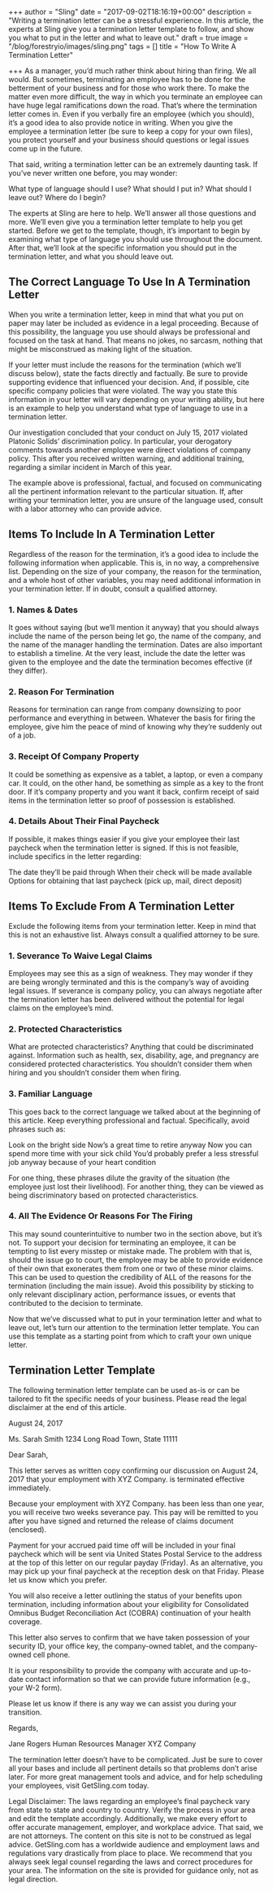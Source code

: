 +++
author = "Sling"
date = "2017-09-02T18:16:19+00:00"
description = "Writing a termination letter can be a stressful experience. In this article, the experts at Sling give you a termination letter template to follow, and show you what to put in the letter and what to leave out."
draft = true
image = "/blog/forestryio/images/sling.png"
tags = []
title = "How To Write A Termination Letter"

+++
As a manager, you’d much rather think about hiring than firing. We all would. But sometimes, terminating an employee has to be done for the betterment of your business and for those who work there. To make the matter even more difficult, the way in which you terminate an employee can have huge legal ramifications down the road. That’s where the termination letter comes in. Even if you verbally fire an employee (which you should), it’s a good idea to also provide notice in writing. When you give the employee a termination letter (be sure to keep a copy for your own files), you protect yourself and your business should questions or legal issues come up in the future.

That said, writing a termination letter can be an extremely daunting task. If you’ve never written one before, you may wonder:

What type of language should I use?
What should I put in?
What should I leave out?
Where do I begin?

The experts at Sling are here to help. We’ll answer all those questions and more. We’ll even give you a termination letter template to help you get started. Before we get to the template, though, it’s important to begin by examining what type of language you should use throughout the document. After that, we’ll look at the specific information you should put in the termination letter, and what you should leave out.

## The Correct Language To Use In A Termination Letter

When you write a termination letter, keep in mind that what you put on paper may later be included as evidence in a legal proceeding. Because of this possibility, the language you use should always be professional and focused on the task at hand. That means no jokes, no sarcasm, nothing that might be misconstrued as making light of the situation.

If your letter must include the reasons for the termination (which we’ll discuss below), state the facts directly and factually. Be sure to provide supporting evidence that influenced your decision. And, if possible, cite specific company policies that were violated. The way you state this information in your letter will vary depending on your writing ability, but here is an example to help you understand what type of language to use in a termination letter.

Our investigation concluded that your conduct on July 15, 2017 violated Platonic Solids’ discrimination policy. In particular, your derogatory comments towards another employee were direct violations of company policy. This after you received written warning, and additional training, regarding a similar incident in March of this year.

The example above is professional, factual, and focused on communicating all the pertinent information relevant to the particular situation. If, after writing your termination letter, you are unsure of the language used, consult with a labor attorney who can provide advice.

## Items To Include In A Termination Letter

Regardless of the reason for the termination, it’s a good idea to include the following information when applicable. This is, in no way, a comprehensive list. Depending on the size of your company, the reason for the termination, and a whole host of other variables, you may need additional information in your termination letter. If in doubt, consult a qualified attorney.

### 1. Names & Dates
It goes without saying (but we’ll mention it anyway) that you should always include the name of the person being let go, the name of the company, and the name of the manager handling the termination. Dates are also important to establish a timeline. At the very least, include the date the letter was given to the employee and the date the termination becomes effective (if they differ).

### 2. Reason For Termination
Reasons for termination can range from company downsizing to poor performance and everything in between. Whatever the basis for firing the employee, give him the peace of mind of knowing why they’re suddenly out of a job.

### 3. Receipt Of Company Property
It could be something as expensive as a tablet, a laptop, or even a company car. It could, on the other hand, be something as simple as a key to the front door. If it’s company property and you want it back, confirm receipt of said items in the termination letter so proof of possession is established.

### 4. Details About Their Final Paycheck
If possible, it makes things easier if you give your employee their last paycheck when the termination letter is signed. If this is not feasible, include specifics in the letter regarding:

The date they’ll be paid through
When their check will be made available
Options for obtaining that last paycheck (pick up, mail, direct deposit)

## Items To Exclude From A Termination Letter
Exclude the following items from your termination letter. Keep in mind that this is not an exhaustive list. Always consult a qualified attorney to be sure.

### 1. Severance To Waive Legal Claims
Employees may see this as a sign of weakness. They may wonder if they are being wrongly terminated and this is the company’s way of avoiding legal issues. If severance is company policy, you can always negotiate after the termination letter has been delivered without the potential for legal claims on the employee’s mind.

### 2.  Protected Characteristics
What are protected characteristics? Anything that could be discriminated against. Information such as health, sex, disability, age, and pregnancy are considered protected characteristics. You shouldn’t consider them when hiring and you shouldn’t consider them when firing. 

### 3. Familiar Language
This goes back to the correct language we talked about at the beginning of this article. Keep everything professional and factual. Specifically, avoid phrases such as:

Look on the bright side
Now’s a great time to retire anyway
Now you can spend more time with your sick child
You’d probably prefer a less stressful job anyway because of your heart condition

For one thing, these phrases dilute the gravity of the situation (the employee just lost their livelihood). For another thing, they can be viewed as being discriminatory based on protected characteristics.

### 4. All The Evidence Or Reasons For The Firing
This may sound counterintuitive to number two in the section above, but it’s not. To support your decision for terminating an employee, it can be tempting to list every misstep or mistake made. The problem with that is, should the issue go to court, the employee may be able to provide evidence of their own that exonerates them from one or two of these minor claims. This can be used to question the credibility of ALL of the reasons for the termination (including the main issue). Avoid this possibility by sticking to only relevant disciplinary action, performance issues, or events that contributed to the decision to terminate.

Now that we’ve discussed what to put in your termination letter and what to leave out, let’s turn our attention to the termination letter template. You can use this template as a starting point from which to craft your own unique letter.

## Termination Letter Template
The following termination letter template can be used as-is or can be tailored to fit the specific needs of your business. Please read the legal disclaimer at the end of this article.

<BEGIN TEMPLATE>

August 24, 2017

Ms. Sarah Smith
1234 Long Road
Town, State 11111

Dear Sarah,

This letter serves as written copy confirming our discussion on August 24, 2017 that your employment with XYZ Company. is terminated effective immediately.

Because your employment with XYZ Company. has been less than one year, you will receive two weeks severance pay. This pay will be remitted to you after you have signed and returned the release of claims document (enclosed).

Payment for your accrued paid time off will be included in your final paycheck which will be sent via United States Postal Service to the address at the top of this letter on our regular payday (Friday). As an alternative, you may pick up your final paycheck at the reception desk on that Friday. Please let us know which you prefer.

You will also receive a letter outlining the status of your benefits upon termination, including information about your eligibility for Consolidated Omnibus Budget Reconciliation Act (COBRA) continuation of your health coverage.

This letter also serves to confirm that we have taken possession of your security ID, your office key, the company-owned tablet,  and the company-owned cell phone.

It is your responsibility to provide the company with accurate and up-to-date contact information so that we can provide future information (e.g., your W-2 form).

Please let us know if there is any way we can assist you during your transition.

Regards,

Jane Rogers
Human Resources Manager
XYZ Company

<END TEMPLATE>

The termination letter doesn’t have to be complicated. Just be sure to cover all your bases and include all pertinent details so that problems don’t arise later. For more great management tools and advice, and for help scheduling your employees, visit GetSling.com today.

Legal Disclaimer: The laws regarding an employee’s final paycheck vary from state to state and country to country. Verify the process in your area and edit the template accordingly. Additionally, we make every effort to offer accurate management, employer, and workplace advice. That said, we are not attorneys. The content on this site is not to be construed as legal advice. GetSling.com has a worldwide audience and employment laws and regulations vary drastically from place to place. We recommend that you always seek legal counsel regarding the laws and correct procedures for your area. The information on the site is provided for guidance only, not as legal direction.